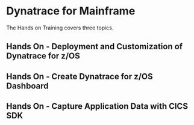# Dynatrace for Mainframe

The Hands on Training covers three topics. 

## Hands On - Deployment and Customization of Dynatrace for z/OS 

## Hands On - Create Dynatrace for z/OS Dashboard

## Hands On - Capture Application Data with CICS SDK